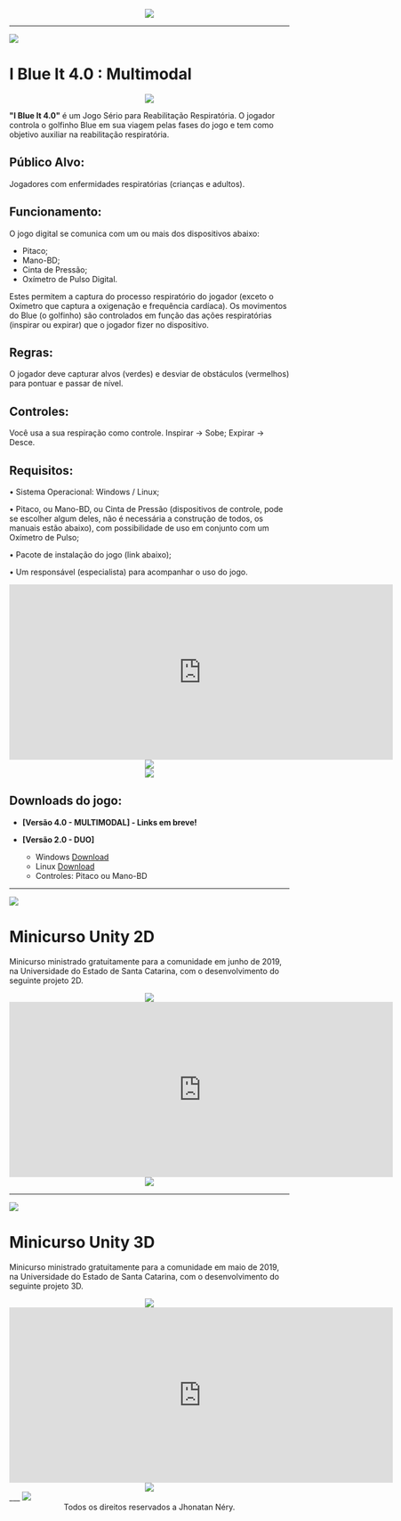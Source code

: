 <center>
<p><img src="https://raw.githubusercontent.com/jhonatantcn/Portfolio/main/Design/Logo.png?token=AKDSSB4M6B463TDIPY2GOGLAEI35Q" /></p>
</center>

<!-- <p>Portfólio de Jhonatan Néry com os principais trabalhos desenvolvidos, exceto os projetos que envolvem direitos autorais privados.</p> -->

<hr />
<p><img src="https://raw.githubusercontent.com/jhonatantcn/Portfolio/main/Design/Separador.jpg?token=AKDSSB63N365GDNN2KY6O5LAEIORS" /></p>
<h1 id="i-blue-it-40--multimodal">I Blue It 4.0 : Multimodal</h1>

<center>
<img src="https://raw.githubusercontent.com/jhonatantcn/Portfolio/main/I%20Blue%20It%204.0/1.PNG?token=AKDSSB76T6JTTYNWJ7QP5TLAEIOTA"/>
</center>

<b>"I Blue It 4.0"</b> é um Jogo Sério para Reabilitação Respiratória. O jogador controla o golfinho Blue em sua viagem pelas fases do jogo e tem como objetivo auxiliar na reabilitação respiratória.

## Público Alvo:

Jogadores com enfermidades respiratórias (crianças e adultos).

## Funcionamento:

O jogo digital se comunica com um ou mais dos dispositivos abaixo:

- Pitaco;
- Mano-BD;
- Cinta de Pressão;
- Oxímetro de Pulso Digital.
 
Estes permitem a captura do processo respiratório do jogador (exceto o Oxímetro que captura a oxigenação e frequência cardíaca). Os movimentos do Blue (o golfinho) são controlados em função das ações respiratórias (inspirar ou expirar) que o jogador fizer no dispositivo.

## Regras:

O jogador deve capturar alvos (verdes) e desviar de obstáculos (vermelhos) para pontuar e passar de nível.

## Controles: 

Você usa a sua respiração como controle. 
Inspirar -> Sobe; 
Expirar -> Desce.

## Requisitos:

• Sistema Operacional: Windows / Linux;

• Pitaco, ou Mano-BD, ou Cinta de Pressão (dispositivos de controle, pode se escolher algum deles, não é necessária a construção de todos, os manuais estão abaixo), com possibilidade de uso em conjunto com um Oxímetro de Pulso;

• Pacote de instalação do jogo (link abaixo);

• Um responsável (especialista) para acompanhar o uso do jogo.
<center>
<section id="video" class="video">
  <iframe width="690" height="315" src="https://www.youtube.com/embed/ywdSCqlUPME?showinfo=0" frameborder="0" allowfullscreen></iframe>
</section>
</center>

<center>
<img src="https://raw.githubusercontent.com/jhonatantcn/Portfolio/main/I%20Blue%20It%204.0/2.PNG?token=AKDSSB3ONQDUCTCS3NTHKIDAEIOUW"/>
</center>

<center>
<img src="https://raw.githubusercontent.com/jhonatantcn/Portfolio/main/I%20Blue%20It%204.0/Pitaco_Mano.jpg?token=AKDSSB7J7B2DNOAWF2RIXGTAEIOXA"/>
</center>

## Downloads do jogo:

- <b>[Versão 4.0 - MULTIMODAL]  - Links em breve!</b>

- <b>[Versão 2.0 - DUO] </b>
    - Windows [Download](https://drive.google.com/uc?export=download&id=1MAhLxF3t0rSUKxcubV1fMw9zinzY-z2Q)
    - Linux [Download](https://drive.google.com/uc?export=download&id=1nJZvCeM6dzT80JGBltkeQ2m-PVZk1fK7)
    - Controles: Pitaco ou Mano-BD


___
<img src="https://raw.githubusercontent.com/jhonatantcn/Portfolio/main/Design/Separador.jpg?token=AKDSSB63N365GDNN2KY6O5LAEIORS"/>


# Minicurso Unity 2D
Minicurso ministrado gratuitamente para a comunidade em junho de 2019, na Universidade do Estado de Santa Catarina, com o desenvolvimento do seguinte projeto 2D.

<center>
<img src="https://raw.githubusercontent.com/jhonatantcn/Portfolio/main/Projeto%202D%20Minicurso/2DCapa.JPG?token=AKDSSB55UKOJY55NL3JE7NTAEIPBO"/>
</center>

<center>
<section id="video" class="video">
  <iframe width="690" height="315" src="https://www.youtube.com/embed/INe25IKo6bc?showinfo=0" frameborder="0" allowfullscreen></iframe>
</section>
</center>

<center>
<img src="https://raw.githubusercontent.com/jhonatantcn/Portfolio/main/Projeto%202D%20Minicurso/2D.png?token=AKDSSB7CGJNZ2D7IUKWKSX3AEIPC6"/>
</center>

___
<img src="https://raw.githubusercontent.com/jhonatantcn/Portfolio/main/Design/Separador.jpg?token=AKDSSB63N365GDNN2KY6O5LAEIORS"/>

# Minicurso Unity 3D
Minicurso ministrado gratuitamente para a comunidade em maio de 2019, na Universidade do Estado de Santa Catarina, com o desenvolvimento do seguinte projeto 3D.

<center>
<img src="https://raw.githubusercontent.com/jhonatantcn/Portfolio/main/Projeto%203D%20Minicurso/3DCapa.png?token=AKDSSBYWEAFEYRJMBCYJKYDAEIPE6"/>
</center>

<center>
<section id="video" class="video">
  <iframe width="690" height="315" src="https://www.youtube.com/embed/0Io-3Kh73TI?showinfo=0" frameborder="0" allowfullscreen></iframe>
</section>
</center>

<center>
<img src="https://raw.githubusercontent.com/jhonatantcn/Portfolio/main/Projeto%203D%20Minicurso/3D.png?token=AKDSSB7Q3EEMJC7H7TUXXM3AEIPGU"/>
</center>
___

<img src="https://raw.githubusercontent.com/jhonatantcn/Portfolio/main/Design/Separador.jpg?token=AKDSSB63N365GDNN2KY6O5LAEIORS"/>

<center>Todos os direitos reservados a Jhonatan Néry.</center>

<!-- <link rel="stylesheet" id="jhonatan-css" href="adic/css/jhonatan.css" type="text/css" media="all" /> -->